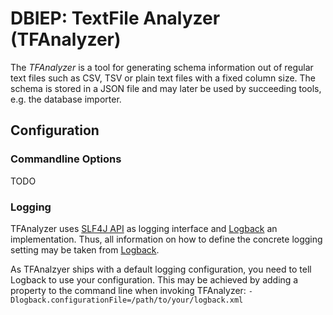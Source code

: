 # DBIEP: TextFile Analyzer (TFAnalyzer)

The *TFAnalyzer* is a tool for generating schema information out of regular text files such as CSV, TSV or plain text files with a fixed column size.
The schema is stored in a JSON file and may later be used by succeeding tools, e.g. the database importer.

## Configuration

### Commandline Options

TODO

### Logging

TFAnalyzer uses [SLF4J API][2] as logging interface and [Logback][1] an implementation. 
Thus, all information on how to define the concrete logging setting may be taken from [Logback][1].

As TFAnalzyer ships with a default logging configuration, you need to tell Logback to use your configuration.
This may be achieved by adding a property to the command line when invoking TFAnalyzer: `-Dlogback.configurationFile=/path/to/your/logback.xml`


[1]: https://logback.qos.ch "Logback"
[2]: https://www.slf4j.org "Simple Logging Facade for Java (SLF4J)"